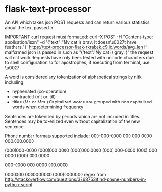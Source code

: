 # flask-text-processor
An API which takes json POST requests and can return various statistics about the text passed in

IMPORTANT
curl request must formatted:
curl -X POST -H "Content-type: application/json" -d '{"text":"My cat is gray. It doesn\u0027t have feathers."}' https://text-processor-flask-rkrabek.c9.io/words/avg_len
If malformed json is passed in such as "{'text':'My cat is gray.'}" the request will not work
Requests have only been tested with unicode characters due to shell configuration so for apostrophes, if executing from terminal, use \u0027

A word is considered any tokenization of alphabetical strings by nltk including:
- hyphenated (co-operation)
- contracted (n't or 'till)
- titles (Mr. or Mrs.)
Capitalized words are grouped with non capitalized words when determining frequency

Sentences are tokenized by periods which are not included in titles. 
Sentences may be tokenized even without capitalization of the new sentence.

Phone number formats supported include:
000-000-0000
000 000 0000
000.000.0000

(000)000-0000
(000)000 0000
(000)000.0000
(000) 000-0000
(000) 000 0000
(000) 000.0000

000-0000
000 0000
000.0000

0000000
0000000000
(000)0000000
regex from http://stackoverflow.com/questions/3868753/find-phone-numbers-in-python-script
